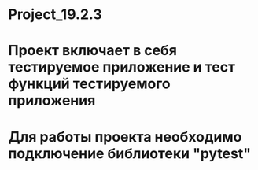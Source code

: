 # Project_19.2.3
# Проект включает в себя тестируемое приложение и тест функций тестируемого приложения
# Для работы проекта необходимо подключение библиотеки "pytest"
